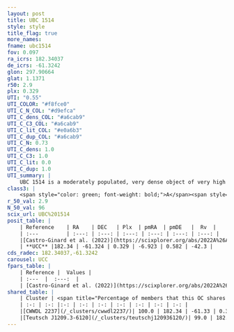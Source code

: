 ```yaml
---
layout: post
title: UBC 1514
style: style
title_flag: true
more_names: 
fname: ubc1514
fov: 0.097
ra_icrs: 182.34037
de_icrs: -61.3242
glon: 297.90664
glat: 1.1371
r50: 2.9
plx: 0.329
UTI: "0.55"
UTI_COLOR: "#f8fce0"
UTI_C_N_COL: "#d9efca"
UTI_C_dens_COL: "#a6cab9"
UTI_C_C3_COL: "#a6cab9"
UTI_C_lit_COL: "#e0a6b3"
UTI_C_dup_COL: "#a6cab9"
UTI_C_N: 0.73
UTI_C_dens: 1.0
UTI_C_C3: 1.0
UTI_C_lit: 0.0
UTI_C_dup: 1.0
UTI_summary: |
    UBC 1514 is a moderately populated, very dense object of very high C3 quality. It was recently reported in the literature. This object shares a large percentage of members with 2 later reported entries.
class3: |
    <span style="color: green; font-weight: bold;">A</span><span style="color: green; font-weight: bold;">A</span>
r_50_val: 2.9
N_50_val: 96
scix_url: UBC%201514
posit_table: |
    | Reference    | RA    | DEC   | Plx  | pmRA  | pmDE   |  Rv  |
    | :---         | :---: | :---: | :---: | :---: | :---: | :---: |
    |[Castro-Ginard et al. (2022)](https://scixplorer.org/abs/2022A%26A...661A.118C) | 182.35 | -61.32 | 0.33 | -6.92 | 0.58 | -41.96 |
    | **UCC** |182.34 | -61.324 | 0.329 | -6.923 | 0.582 | -42.3 | 
cds_radec: 182.34037,-61.3242
carousel: UCC
fpars_table: |
    | Reference |  Values |
    | :---  |  :---:  |
    | [Castro-Ginard et al. (2022)](https://scixplorer.org/abs/2022A%26A...661A.118C) | `AV=1.062, Dist=3385, logAge=9.257` |
shared_table: |
    | Cluster | <span title="Percentage of members that this OC shares with the ones listed">%</span>   | RA   | DEC   | Plx   | pmRA  | pmDE  | Rv | UTI |
    | :-: | :-: |:-: | :-: | :-: | :-: | :-: | :-: | :-: |
    |[CWWDL 2237](/_clusters/cwwdl2237/)| 100.0 | 182.34 | -61.33 | 0.34 | -6.91 | 0.6 | -41.26 |0.22 |
    |[Teutsch J1209.3-6120](/_clusters/teutschj120936120/)| 99.0 | 182.34 | -61.32 | 0.34 | -6.92 | 0.59 | -41.86 |0.01 |
---
```

